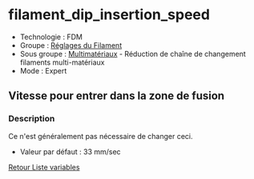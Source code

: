 # filament_dip_insertion_speed

* Technologie : FDM
* Groupe : [Réglages du Filament](../filament_settings/filament_settings.md)
* Sous groupe : [Multimatériaux](../filament_settings/filament_settings.md#multimatériaux) - Réduction de chaîne de changement filaments multi-matériaux
* Mode : Expert

## Vitesse pour entrer dans la zone de fusion

### Description

Ce n'est généralement pas nécessaire de changer ceci.

* Valeur par défaut : 33 mm/sec
 
[Retour Liste variables](variable_list.md)
